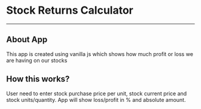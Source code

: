 # Stock Returns Calculator

<hr>

## About App
This app is created using vanilla js which shows how much profit or loss we are having on our stocks

## How this works?
User need to enter stock purchase price per unit, stock current price and stock units/quantity. App will show loss/profit in % and absolute amount.
